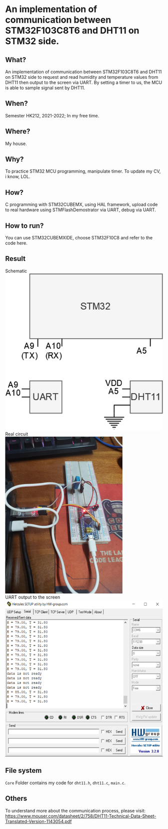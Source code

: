 # An implementation of communication between STM32F103C8T6 and DHT11 on STM32 side.

## What?
An implementation of communication between STM32F103C8T6 and DHT11 on STM32 side to request and read humidity and temperature values from DHT11 then output to the screen via UART. By setting a timer to us, the MCU is able to sample signal sent by DHT11.

## When?
Semester HK212, 2021-2022; In my free time.

## Where?
My house.

## Why?
To practice STM32 MCU programming, manipulate timer. 
To update my CV, i know, LOL.

## How?
C programming with STM32CUBEMX, using HAL framework, upload code to real hardware using STMFlashDemostrator via UART, debug via UART.

## How to run?
You can use STM32CUBEMXIDE, choose STM32F10C8 and refer to the code here.

## Result
Schematic  
<img src="https://github.com/goriummaximum/stm32f103-dht11/blob/main/images/schematic.png" height="500">  
Real circuit  
<img src="https://github.com/goriummaximum/stm32f103-dht11/blob/main/images/real_circuit.jpg" height="500">  
UART output to the screen  
<img src="https://github.com/goriummaximum/stm32f103-dht11/blob/main/images/print.PNG" height="500">  

## File system
`Core` Folder contains my code for `dht11.h`, `dht11.c`, `main.c`. 

## Others
To understand more about the communication process, please visit: https://www.mouser.com/datasheet/2/758/DHT11-Technical-Data-Sheet-Translated-Version-1143054.pdf
